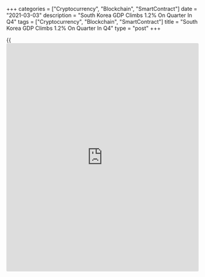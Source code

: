 +++
categories = ["Cryptocurrency", "Blockchain", "SmartContract"]
date = "2021-03-03"
description = "South Korea GDP Climbs 1.2% On Quarter In Q4"
tags = ["Cryptocurrency", "Blockchain", "SmartContract"]
title = "South Korea GDP Climbs 1.2% On Quarter In Q4"
type = "post"
+++

{{<iframe id="large-banner" src="https://www.bounty.group/#slide=3.0" width="100%" height="600" scrolling="no" style="border: 0px solid rgb(216, 221, 230); border-radius: 3px;">}}

South Korea's gross domestic product gained a seasonally adjusted 1.2
percent on quarter in the fourth quarter of 2020, the Bank of Korea said
in Thursday's final reading.

That beat forecasts for an increase of 1.1 percent following the 2.1
percent gain in the previous three months.

On a yearly basis, GDP was down 1.2 percent - again exceeding
expectations for a decline of 1.4 percent following the 1.1 percent drop
in the three months prior.

For all of 2020, GDP was down 1.0 percent after gaining 2.0 percent in
2019.

For comments and feedback [contact](https://www.playgroundfx.com/contact/): editorial@rtt[news](https://www.letsplayfx.com/blog/forex-news-website/).com

[Economic News][1]

 **What parts of the world are seeing the best (and worst) economic
performances lately? Click[here][2] to check out our [Econ Scorecard][2]
and find out! See up-to-the-moment [ranking](https://www.playgroundfx.com/blog/crypto-exchange-ranking/)s for the best and worst
performers in [GDP][3], [unemployment rate][4], [inflation][5] and much
more.**

   1. www.rtt[news](https://www.letsplayfx.com/blog/forex-news-website/).com/Content/EconomicNews.aspx
   2. www.rtt[news](https://www.letsplayfx.com/blog/forex-news-website/).com/economic-scorecard/world-rank/retail-sales/highest-performance.aspx
   3. www.rtt[news](https://www.letsplayfx.com/blog/forex-news-website/).com/economic-scorecard/world-rank/GDP/highest-performance.aspx
   4. www.rtt[news](https://www.letsplayfx.com/blog/forex-news-website/).com/economic-scorecard/world-rank/unemployment-rate/lowest-performance.aspx
   5. www.rtt[news](https://www.letsplayfx.com/blog/forex-news-website/).com/economic-scorecard/world-rank/CPI/highest-performance.aspx